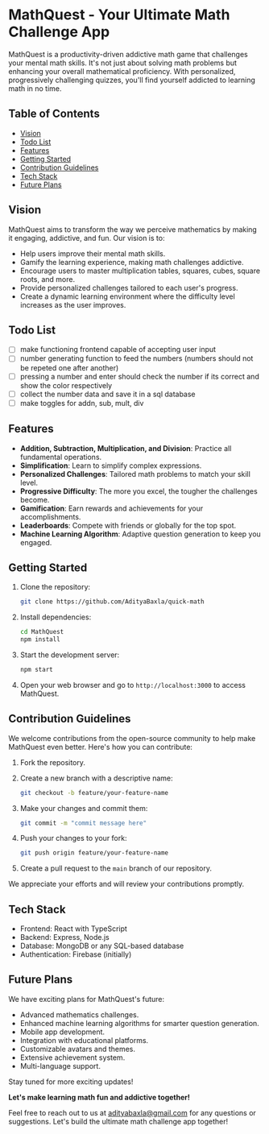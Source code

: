 # MathQuest - Your Ultimate Math Challenge App

<will add logo here>

MathQuest is a productivity-driven addictive math game that challenges your mental math skills. It's not just about solving math problems but enhancing your overall mathematical proficiency. With personalized, progressively challenging quizzes, you'll find yourself addicted to learning math in no time.

<will add sample page here>

## Table of Contents

- [Vision](#vision)
- [Todo List](#todo-list)
- [Features](#features)
- [Getting Started](#getting-started)
- [Contribution Guidelines](#contribution-guidelines)
- [Tech Stack](#tech-stack)
- [Future Plans](#future-plans)

## Vision

MathQuest aims to transform the way we perceive mathematics by making it engaging, addictive, and fun. Our vision is to:

- Help users improve their mental math skills.
- Gamify the learning experience, making math challenges addictive.
- Encourage users to master multiplication tables, squares, cubes, square roots, and more.
- Provide personalized challenges tailored to each user's progress.
- Create a dynamic learning environment where the difficulty level increases as the user improves.

## Todo List

- [ ] make functioning frontend capable of accepting user input
- [ ] number generating function to feed the numbers (numbers should not be repeted one after another)
- [ ] pressing a number and enter should check the number if its correct and show the color respectively
- [ ] collect the number data and save it in a sql database
- [ ] make toggles for addn, sub, mult, div

## Features

- **Addition, Subtraction, Multiplication, and Division**: Practice all fundamental operations.
- **Simplification**: Learn to simplify complex expressions.
- **Personalized Challenges**: Tailored math problems to match your skill level.
- **Progressive Difficulty**: The more you excel, the tougher the challenges become.
- **Gamification**: Earn rewards and achievements for your accomplishments.
- **Leaderboards**: Compete with friends or globally for the top spot.
- **Machine Learning Algorithm**: Adaptive question generation to keep you engaged.

## Getting Started

1. Clone the repository:

   ```bash
   git clone https://github.com/AdityaBaxla/quick-math
   ```

2. Install dependencies:

   ```bash
   cd MathQuest
   npm install
   ```

3. Start the development server:

   ```bash
   npm start
   ```

4. Open your web browser and go to `http://localhost:3000` to access MathQuest.

## Contribution Guidelines

We welcome contributions from the open-source community to help make MathQuest even better. Here's how you can contribute:

1. Fork the repository.
2. Create a new branch with a descriptive name:

   ```bash
   git checkout -b feature/your-feature-name
   ```

3. Make your changes and commit them:

   ```bash
   git commit -m "commit message here"
   ```

4. Push your changes to your fork:

   ```bash
   git push origin feature/your-feature-name
   ```

5. Create a pull request to the `main` branch of our repository.

We appreciate your efforts and will review your contributions promptly.

## Tech Stack

- Frontend: React with TypeScript
- Backend: Express, Node.js
- Database: MongoDB or any SQL-based database
- Authentication: Firebase (initially)

## Future Plans

We have exciting plans for MathQuest's future:

- Advanced mathematics challenges.
- Enhanced machine learning algorithms for smarter question generation.
- Mobile app development.
- Integration with educational platforms.
- Customizable avatars and themes.
- Extensive achievement system.
- Multi-language support.

Stay tuned for more exciting updates!

**Let's make learning math fun and addictive together!**

Feel free to reach out to us at [adityabaxla@gmail.com](mailto:adityabaxla@gmail.com) for any questions or suggestions. Let's build the ultimate math challenge app together!
